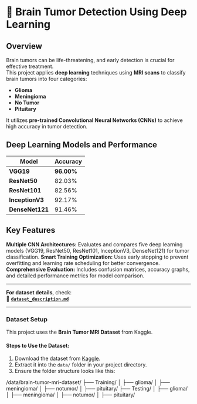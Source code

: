 # 🧠 Brain Tumor Detection Using Deep Learning  

##  Overview

Brain tumors can be life-threatening, and early detection is crucial for effective treatment.  
This project applies **deep learning** techniques using **MRI scans** to classify brain tumors into four categories:  
- **Glioma**  
- **Meningioma**  
- **No Tumor**  
- **Pituitary**  

It utilizes **pre-trained Convolutional Neural Networks (CNNs)** to achieve high accuracy in tumor detection.

## Deep Learning Models and Performance

| Model        | Accuracy  |
|-------------|----------|
| **VGG19**      | **96.00%** |
| **ResNet50**   | 82.03%  |
| **ResNet101**  | 82.56%  |
| **InceptionV3**| 92.17%  |
| **DenseNet121**| 91.46%  |

## Key Features  

**Multiple CNN Architectures:** Evaluates and compares five deep learning models (VGG19, ResNet50, ResNet101, InceptionV3, DenseNet121) for tumor classification.
**Smart Training Optimization:** Uses early stopping to prevent overfitting and learning rate scheduling for better convergence.
**Comprehensive Evaluation:** Includes confusion matrices, accuracy graphs, and detailed performance metrics for model comparison. 

---

**For dataset details**, check:  
📄 **[`dataset_description.md`](./dataset_description.md)**  

---

### Dataset Setup  

This project uses the **Brain Tumor MRI Dataset** from Kaggle.  

#### **Steps to Use the Dataset:**  
1. Download the dataset from [Kaggle](https://www.kaggle.com/datasets/masoudnickparvar/brain-tumor-mri-dataset).  
2. Extract it into the `data/` folder in your project directory.  
3. Ensure the folder structure looks like this:  

/data/brain-tumor-mri-dataset/
├── Training/
│   ├── glioma/
│   ├── meningioma/
│   ├── notumor/
│   ├── pituitary/
├── Testing/
│   ├── glioma/
│   ├── meningioma/
│   ├── notumor/
│   ├── pituitary/

